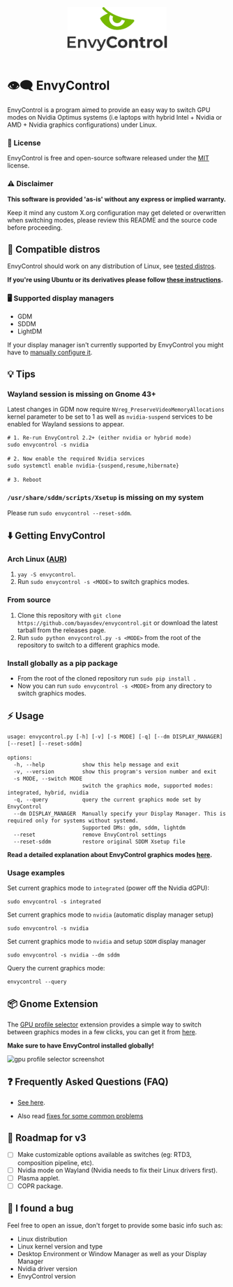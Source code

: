 <div align="center">
<picture>
  <source media="(prefers-color-scheme: dark)" srcset="./logos/dark.png">
  <img alt="EnvyControl Logo" src="./logos/light.png" height="100px">
</picture>
</div>
<br>

# 👁‍🗨 EnvyControl

EnvyControl is a program aimed to provide an easy way to switch GPU modes on Nvidia Optimus systems (i.e laptops with hybrid Intel + Nvidia or AMD + Nvidia graphics configurations) under Linux.

### 📖 License

EnvyControl is free and open-source software released under the [MIT](https://github.com/bayasdev/envycontrol/blob/main/LICENSE) license.

### ⚠️ Disclaimer

**This software is provided 'as-is' without any express or implied warranty.** 

Keep it mind any custom X.org configuration may get deleted or overwritten when switching modes, please review this README and the source code before proceeding.

## 🐧 Compatible distros

EnvyControl should work on any distribution of Linux, see [tested distros](https://github.com/bayasdev/envycontrol/wiki/Frequently-Asked-Questions#tested-distros).

**If you're using Ubuntu or its derivatives please follow [these instructions](https://github.com/bayasdev/envycontrol/wiki/Frequently-Asked-Questions#instructions-for-ubuntu-and-its-derivatives).**

### 🖥️ Supported display managers 

- GDM
- SDDM
- LightDM

If your display manager isn't currently supported by EnvyControl you might have to [manually configure it](https://github.com/bayasdev/envycontrol/wiki/Frequently-Asked-Questions#what-to-do-if-my-display-manager-is-not-supported).

## 💡 Tips

### Wayland session is missing on Gnome 43+

Latest changes in GDM now require `NVreg_PreserveVideoMemoryAllocations` kernel parameter to be set to 1 as well as `nvidia-suspend` services to be enabled for Wayland sessions to appear.

```
# 1. Re-run EnvyControl 2.2+ (either nvidia or hybrid mode)
sudo envycontrol -s nvidia

# 2. Now enable the required Nvidia services
sudo systemctl enable nvidia-{suspend,resume,hibernate}

# 3. Reboot
```

### `/usr/share/sddm/scripts/Xsetup` is missing on my system

Please run `sudo envycontrol --reset-sddm`.

## ⬇️ Getting EnvyControl

### Arch Linux ([AUR](https://aur.archlinux.org/packages/envycontrol))
1. `yay -S envycontrol`.
2. Run `sudo envycontrol -s <MODE>` to switch graphics modes.

### From source

1. Clone this repository with `git clone https://github.com/bayasdev/envycontrol.git` or download the latest tarball from the releases page.
2. Run `sudo python envycontrol.py -s <MODE>` from the root of the repository to switch to a different graphics mode. 
 
### Install globally as a pip package

- From the root of the cloned repository run `sudo pip install .`
- Now you can run `sudo envycontrol -s <MODE>` from any directory to switch graphics modes.

## ⚡️ Usage

```
usage: envycontrol.py [-h] [-v] [-s MODE] [-q] [--dm DISPLAY_MANAGER] [--reset] [--reset-sddm]

options:
  -h, --help            show this help message and exit
  -v, --version         show this program's version number and exit
  -s MODE, --switch MODE
                        switch the graphics mode, supported modes: integrated, hybrid, nvidia
  -q, --query           query the current graphics mode set by EnvyControl
  --dm DISPLAY_MANAGER  Manually specify your Display Manager. This is required only for systems without systemd.
                        Supported DMs: gdm, sddm, lightdm
  --reset               remove EnvyControl settings
  --reset-sddm          restore original SDDM Xsetup file
```

**Read a detailed explanation about EnvyControl graphics modes [here](https://github.com/bayasdev/envycontrol/wiki/Frequently-Asked-Questions#graphics-modes-explained).**

### Usage examples

Set current graphics mode to `integrated` (power off the Nvidia dGPU):

```
sudo envycontrol -s integrated
```

Set current graphics mode to `nvidia` (automatic display manager setup)

```
sudo envycontrol -s nvidia
```

Set current graphics mode to `nvidia` and setup `SDDM` display manager

```
sudo envycontrol -s nvidia --dm sddm
```

Query the current graphics mode:

```
envycontrol --query
```

## 📦 Gnome Extension

The [GPU profile selector](https://github.com/LorenzoMorelli/GPU_profile_selector) extension provides a simple way to switch between graphics modes in a few clicks, you can get it from [here](https://extensions.gnome.org/extension/5009/gpu-profile-selector/).

**Make sure to have EnvyControl installed globally!**

![gpu profile selector screenshot](https://github.com/LorenzoMorelli/GPU_profile_selector/raw/main/img/extension_screenshot.png)

## ❓ Frequently Asked Questions (FAQ)

- [See here](https://github.com/bayasdev/envycontrol/wiki/Frequently-Asked-Questions).

- Also read [fixes for some common problems](https://github.com/DaVikingMan/EnvyControl/wiki/Fixes-for-some-common-problems)

## 📝 Roadmap for v3

- [ ] Make customizable options available as switches (eg: RTD3, composition pipeline, etc).
- [ ] Nvidia mode on Wayland (Nvidia needs to fix their Linux drivers first).
- [ ] Plasma applet.
- [ ] COPR package.

## 🐞 I found a bug

Feel free to open an issue, don't forget to provide some basic info such as:

- Linux distribution
- Linux kernel version and type
- Desktop Environment or Window Manager as well as your Display Manager
- Nvidia driver version
- EnvyControl version

